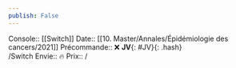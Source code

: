 ```yaml
---
publish: False
---
```

Console:: [[Switch]]
Date:: [[10. Master/Annales/Épidémiologie des cancers/2021]]
Précommande:: ❌
**JV**{: #JV}{: .hash}  
/Switch
Envie:: 🔥
Prix:: /